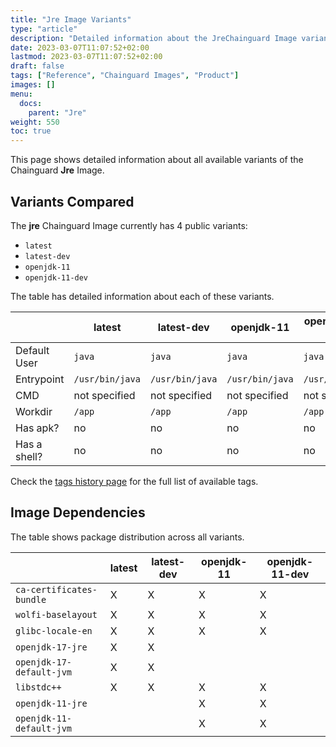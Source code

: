 ```yaml
---
title: "Jre Image Variants"
type: "article"
description: "Detailed information about the JreChainguard Image variants"
date: 2023-03-07T11:07:52+02:00
lastmod: 2023-03-07T11:07:52+02:00
draft: false
tags: ["Reference", "Chainguard Images", "Product"]
images: []
menu:
  docs:
    parent: "Jre"
weight: 550
toc: true
---
```


This page shows detailed information about all available variants of the Chainguard **Jre** Image.

## Variants Compared
The **jre** Chainguard Image currently has 4 public variants: 

- `latest`
- `latest-dev`
- `openjdk-11`
- `openjdk-11-dev`

The table has detailed information about each of these variants.

|              | latest          | latest-dev      | openjdk-11      | openjdk-11-dev  |
|--------------|-----------------|-----------------|-----------------|-----------------|
| Default User | `java`          | `java`          | `java`          | `java`          |
| Entrypoint   | `/usr/bin/java` | `/usr/bin/java` | `/usr/bin/java` | `/usr/bin/java` |
| CMD          | not specified   | not specified   | not specified   | not specified   |
| Workdir      | `/app`          | `/app`          | `/app`          | `/app`          |
| Has apk?     | no              | no              | no              | no              |
| Has a shell? | no              | no              | no              | no              |

Check the [tags history page](/chainguard/chainguard-images/reference/jre/tags_history/) for the full list of available tags.
## Image Dependencies
The table shows package distribution across all variants.

|                          | latest | latest-dev | openjdk-11 | openjdk-11-dev |
|--------------------------|--------|------------|------------|----------------|
| `ca-certificates-bundle` | X      | X          | X          | X              |
| `wolfi-baselayout`       | X      | X          | X          | X              |
| `glibc-locale-en`        | X      | X          | X          | X              |
| `openjdk-17-jre`         | X      | X          |            |                |
| `openjdk-17-default-jvm` | X      | X          |            |                |
| `libstdc++`              | X      | X          | X          | X              |
| `openjdk-11-jre`         |        |            | X          | X              |
| `openjdk-11-default-jvm` |        |            | X          | X              |
